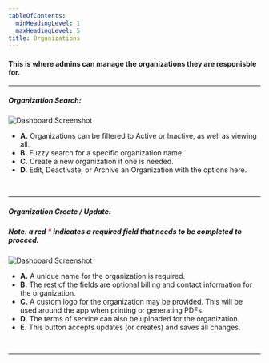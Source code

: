 ```yaml
---
tableOfContents:
  minHeadingLevel: 1
  maxHeadingLevel: 5
title: Organizations
---
```


#### This is where admins can manage the organizations they are responisble for.

<hr />

##### Organization Search:

![Dashboard Screenshot](/screenPrints/OrgSearch.png)

- **A.** Organizations can be filtered to Active or Inactive, as well as viewing all.
- **B.** Fuzzy search for a specific organization name.
- **C.** Create a new organization if one is needed.
- **D.** Edit, Deactivate, or Archive an Organization with the options here.

<br />

<hr />

##### Organization Create / Update:
##### Note: a red <b style="color: red;">*</b> indicates a required field that needs to be completed to proceed.

![Dashboard Screenshot](/screenPrints/OrgEdit.png)

- **A.** A unique name for the organization is required.
- **B.** The rest of the fields are optional billing and contact information for the organization.
- **C.** A custom logo for the organization may be provided.  This will be used around the app when printing or generating PDFs.
- **D.** The terms of service can also be uploaded for the organization.
- **E.** This button accepts updates (or creates) and saves all changes.

<br />

<hr />